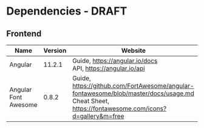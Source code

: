 # Dependencies - DRAFT

## Frontend

| Name                 | Version | Website                                                      |
| -------------------- | ------- | ------------------------------------------------------------ |
| Angular              | 11.2.1  | Guide, https://angular.io/docs<br />API, https://angular.io/api |
| Angular Font Awesome | 0.8.2   | Guide, https://github.com/FortAwesome/angular-fontawesome/blob/master/docs/usage.md<br />Cheat Sheet, https://fontawesome.com/icons?d=gallery&m=free |

